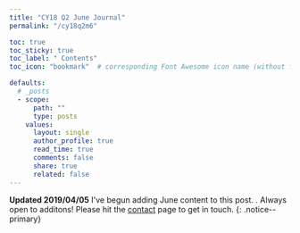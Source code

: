 ```yaml
---
title: "CY18 Q2 June Journal"
permalink: "/cy18q2m6" 

toc: true
toc_sticky: true
toc_label: " Contents"
toc_icon: "bookmark"  # corresponding Font Awesome icon name (without fa prefix)

defaults:
  # _posts
  - scope:
      path: ""
      type: posts
    values:
      layout: single
      author_profile: true
      read_time: true
      comments: false
      share: true
      related: false
---
```

**Updated 2019/04/05** I've begun adding June content to this post. . Always open to additons! Please hit the [contact](https://cryptowords.github.io/contact/) page to get in touch.
{: .notice--primary}
